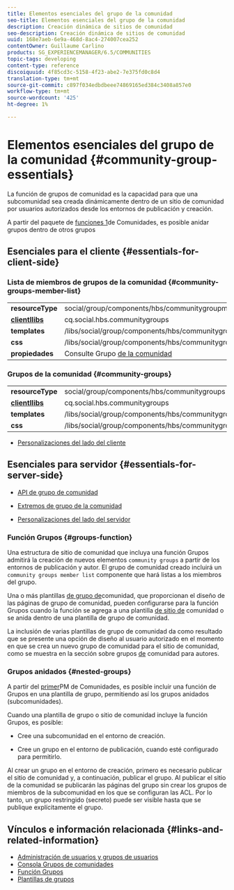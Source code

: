 ```yaml
---
title: Elementos esenciales del grupo de la comunidad
seo-title: Elementos esenciales del grupo de la comunidad
description: Creación dinámica de sitios de comunidad
seo-description: Creación dinámica de sitios de comunidad
uuid: 168e7aeb-6e9a-468d-8ac4-274007cea252
contentOwner: Guillaume Carlino
products: SG_EXPERIENCEMANAGER/6.5/COMMUNITIES
topic-tags: developing
content-type: reference
discoiquuid: 4f85cd3c-5158-4f23-abe2-7e375fd0c8d4
translation-type: tm+mt
source-git-commit: c897f034edbdbeee74869165ed384c3408a857e0
workflow-type: tm+mt
source-wordcount: '425'
ht-degree: 1%

---
```



# Elementos esenciales del grupo de la comunidad  {#community-group-essentials}

La función de grupos de comunidad es la capacidad para que una subcomunidad sea creada dinámicamente dentro de un sitio de comunidad por usuarios autorizados desde los entornos de publicación y creación.

A partir del paquete de [funciones 1](deploy-communities.md#latestfeaturepack)de Comunidades, es posible anidar grupos dentro de otros grupos

## Esenciales para el cliente {#essentials-for-client-side}

### Lista de miembros de grupos de la comunidad {#community-groups-member-list}

<table>
 <tbody>
  <tr>
   <td> <strong>resourceType</strong></td>
   <td>social/group/components/hbs/communitygroupmemberlist</td>
  </tr>
  <tr>
   <td> <a href="clientlibs.md"><strong>clientllibs</strong></a></td>
   <td>cq.social.hbs.communitygroups</td>
  </tr>
  <tr>
   <td> <strong>templates</strong></td>
   <td> /libs/social/group/components/hbs/communitygroupmemberlist/communitygroupmemberlist.hbs<br /> </td>
  </tr>
  <tr>
   <td> <strong>css</strong></td>
   <td> /libs/social/group/components/hbs/communitygroupmemberlist/clientlibs/memberList.css</td>
  </tr>
  <tr>
   <td><strong>propiedades</strong></td>
   <td>Consulte Grupo <a href="creating-groups.md">de la comunidad</a></td>
  </tr>
 </tbody>
</table>

### Grupos de la comunidad {#community-groups}

<table>
 <tbody>
  <tr>
   <td> <strong>resourceType</strong></td>
   <td>social/group/components/hbs/communitygroups</td>
  </tr>
  <tr>
   <td> <a href="clientlibs.md"><strong>clientllibs</strong></a></td>
   <td>cq.social.hbs.communitygroups</td>
  </tr>
  <tr>
   <td> <strong>templates</strong></td>
   <td> /libs/social/group/components/hbs/communitygroups/communitygroups.hbs<br /> </td>
  </tr>
  <tr>
   <td> <strong>css</strong></td>
   <td> /libs/social/group/components/hbs/communitygroupmemberlist/clientlibs/communitygroups.css</td>
  </tr>
 </tbody>
</table>

* [Personalizaciones del lado del cliente](client-customize.md)

## Esenciales para servidor {#essentials-for-server-side}

* [API de grupo de comunidad](https://helpx.adobe.com/experience-manager/6-5/sites/developing/using/reference-materials/javadoc/com/adobe/cq/social/group/client/api/package-summary.html)

* [Extremos de grupo de la comunidad](https://helpx.adobe.com/experience-manager/6-5/sites/developing/using/reference-materials/javadoc/com/adobe/cq/social/group/client/endpoints/package-summary.html)

* [Personalizaciones del lado del servidor](server-customize.md)

### Función Grupos {#groups-function}

Una estructura de sitio de comunidad que incluya una función [](functions.md#groups-function) Grupos admitirá la creación de nuevos elementos `community groups` a partir de los entornos de publicación y autor. El grupo de comunidad creado incluirá un `community groups member list` componente que hará listas a los miembros del grupo.

Una o más plantillas [de grupo de](tools-groups.md)comunidad, que proporcionan el diseño de las páginas de grupo de comunidad, pueden configurarse para la función Grupos cuando la función se agrega a una plantilla [de sitio de](sites.md) comunidad o se anida dentro de una plantilla de grupo de comunidad.

La inclusión de varias plantillas de grupo de comunidad da como resultado que se presente una opción de diseño al usuario autorizado en el momento en que se crea un nuevo grupo de comunidad para el sitio de comunidad, como se muestra en la sección sobre grupos [de](creating-groups.md) comunidad para autores.

### Grupos anidados {#nested-groups}

A partir del [primer](deploy-communities.md#latestfeaturepack)PM de Comunidades, es posible incluir una función de Grupos en una plantilla de grupo, permitiendo así los grupos anidados (subcomunidades).

Cuando una plantilla de grupo o sitio de comunidad incluye la función Grupos, es posible:

* Cree una subcomunidad en el entorno de creación.

* Cree un grupo en el entorno de publicación, cuando esté configurado para permitirlo.

Al crear un grupo en el entorno de creación, primero es necesario publicar el sitio de comunidad y, a continuación, publicar el grupo. Al publicar el sitio de la comunidad se publicarán las páginas del grupo sin crear los grupos de miembros de la subcomunidad en los que se configuran las ACL. Por lo tanto, un grupo restringido (secreto) puede ser visible hasta que se publique explícitamente el grupo.

## Vínculos e información relacionada {#links-and-related-information}

* [Administración de usuarios y grupos de usuarios](users.md)
* [Consola Grupos de comunidades](groups.md)
* [Función Grupos](functions.md#groups-function)
* [Plantillas de grupos](tools-groups.md)

